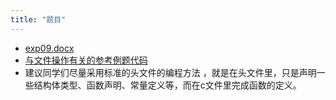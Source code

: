 ```yaml
---
title: "题目"
---
```


- [exp09.docx](exp-doc/exp09/exp09.docx)
- [与文件操作有关的参考例题代码](exp-doc/exp09/file-operation-demo.rar)
- 建议同学们尽量采用标准的头文件的编程方法 ，就是在头文件里，只是声明一些结构体类型、函数声明、常量定义等，而在c文件里完成函数的定义。
